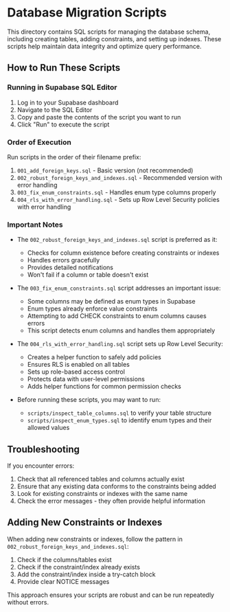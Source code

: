 # Database Migration Scripts

This directory contains SQL scripts for managing the database schema, including creating tables, adding constraints, and setting up indexes. These scripts help maintain data integrity and optimize query performance.

## How to Run These Scripts

### Running in Supabase SQL Editor

1. Log in to your Supabase dashboard
2. Navigate to the SQL Editor
3. Copy and paste the contents of the script you want to run
4. Click "Run" to execute the script

### Order of Execution

Run scripts in the order of their filename prefix:

1. `001_add_foreign_keys.sql` - Basic version (not recommended)
2. `002_robust_foreign_keys_and_indexes.sql` - Recommended version with error handling
3. `003_fix_enum_constraints.sql` - Handles enum type columns properly
4. `004_rls_with_error_handling.sql` - Sets up Row Level Security policies with error handling

### Important Notes

- The `002_robust_foreign_keys_and_indexes.sql` script is preferred as it:
  - Checks for column existence before creating constraints or indexes
  - Handles errors gracefully
  - Provides detailed notifications
  - Won't fail if a column or table doesn't exist

- The `003_fix_enum_constraints.sql` script addresses an important issue:
  - Some columns may be defined as enum types in Supabase
  - Enum types already enforce value constraints
  - Attempting to add CHECK constraints to enum columns causes errors
  - This script detects enum columns and handles them appropriately

- The `004_rls_with_error_handling.sql` script sets up Row Level Security:
  - Creates a helper function to safely add policies
  - Ensures RLS is enabled on all tables
  - Sets up role-based access control
  - Protects data with user-level permissions
  - Adds helper functions for common permission checks

- Before running these scripts, you may want to run:
  - `scripts/inspect_table_columns.sql` to verify your table structure
  - `scripts/inspect_enum_types.sql` to identify enum types and their allowed values

## Troubleshooting

If you encounter errors:

1. Check that all referenced tables and columns actually exist
2. Ensure that any existing data conforms to the constraints being added
3. Look for existing constraints or indexes with the same name
4. Check the error messages - they often provide helpful information

## Adding New Constraints or Indexes

When adding new constraints or indexes, follow the pattern in `002_robust_foreign_keys_and_indexes.sql`:

1. Check if the columns/tables exist
2. Check if the constraint/index already exists
3. Add the constraint/index inside a try-catch block
4. Provide clear NOTICE messages

This approach ensures your scripts are robust and can be run repeatedly without errors. 